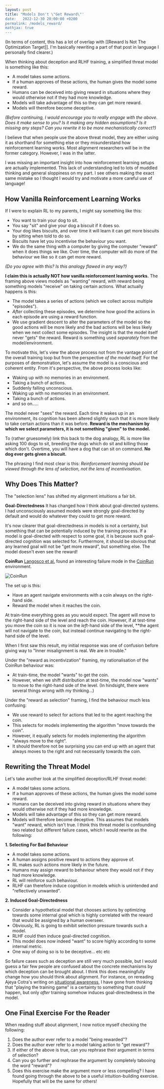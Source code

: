 ```yaml
---
layout: post
title: "Models Don't \"Get Reward\"'
date:   2022-12-30 20:00:00 +0200
permalink: /models_reward/
mathjax: true
---
```


(In terms of content, this has a lot of overlap with [[Reward Is Not The Optimization Target]]. I'm basically rewriting a part of that post in language I personally find clearer.)


When thinking about deception and RLHF training, a simplified threat model is something like this:
* A model takes some actions.
* If a human approves of these actions, the human gives the model some reward.
* Humans can be deceived into giving reward in situations where they would otherwise not if they had more knowledge.
* Models will take advantage of this so they can get more reward.
* Models will therefore become deceptive.

*(Before continuing, I would encourage you to really engage with the above. Does it make sense to you? Is it making any hidden assumptions? Is it missing any steps? Can you rewrite it to be more mechanistically correct?)*

I believe that when people use the above threat model, they are either using it as shorthand for something else or they misunderstand how reinforcement learning works. Most alignment researchers will be in the former category. However, I was in the latter.

I was missing an important insight into how reinforcement learning setups are actually implemented. This lack of understanding led to lots of muddled thinking and general sloppiness on my part. I see others making the exact same mistake so I thought I would try and motivate a more careful use of language!

## How Vanilla Reinforcement Learning Works
If I were to explain RL to my parents, I might say something like this:
* You want to train your dog to sit.
* You say "sit" and give your dog a biscuit if it does so.
* Your dog likes biscuits, and over time it will learn it can get more biscuits by sitting when told to do so.
* Biscuits have let you incentivise the behaviour you want.
* We do the same thing with a computer by giving the computer "reward" when it does things we like. Over time, the computer will do more of the behaviour we like so it can get more reward.

*(Do you agree with this? Is this analogy flawed in any way?)*

**I claim this is actually NOT how vanilla reinforcement learning works.**
The framing above views models as "wanting" reward, with reward being something models "receive" on taking certain actions. What actually happens is this:
* The model takes a series of actions (which we collect across multiple "episodes").
* *After* collecting these episodes, we determine how good the actions in each episode are using a reward function.
* We use gradient descent to alter the parameters of the model so the good actions will be more likely and the bad actions will be less likely when we next collect some episodes.
The insight is that the model itself never "gets" the reward. Reward is something used *separately* from the model/environment.

To motivate this, let's view the above process not from the vantage point of the overall training loop but from the perspective *of the model itself.* For the purposes of demonstration, let's assume the model is a conscious and coherent entity. From it's perspective, the above process looks like:
* Waking up with no memories in an environment.
* Taking a bunch of actions.
* Suddenly falling unconscious.
* Waking up with no memories in an environment.
* Taking a bunch of actions.
* and so on.....

The model never "sees" the reward. Each time it wakes up in an environment, its cognition has been altered slightly such that it is more likely to take certain actions than it was before.
**Reward is the mechanism by which we select parameters, it is not something "given" to the model.**

To (rather gruesomely) link this back to the dog analogy, RL is more like asking 100 dogs to sit, breeding the dogs which do sit and killing those which don't.  Overtime, you will have a dog that can sit on command. **No dog ever gets given a biscuit.**

The phrasing I find most clear is this: *Reinforcement learning should be viewed through the lens of selection, not the lens of incentivisation.*

## Why Does This Matter?
The "selection lens" has shifted my alignment intuitions a fair bit.

**Goal-Directedness**
It has changed how I think about goal-directed systems. I had unconsciously assumed models were strongly goal-directed by default and would do whatever they could to get more reward.

It's now clearer that goal-directedness in models is not a certainty, but something that can be potentially induced by the training process. If a model *is* goal-directed with respect to some goal, it is because such goal-directed cognition was selected for. Furthermore, it should be obvious that any learned goal will not be "get more reward", but something else. The model doesn't even see the reward!

**CoinRun**
[Langosco et al.](https://arxiv.org/pdf/2105.14111.pdf) found an interesting failure mode in the [CoinRun](https://openai.com/blog/quantifying-generalization-in-reinforcement-learning/) environment.

![CoinRun]({{site.url}}/assets/images/CoinRun.png)

The set up is this:
* Have an agent navigate environments with a coin always on the right-hand side.
* Reward the model when it reaches the coin.

At train-time everything goes as you would expect. The agent will move to the right-hand side of the level and reach the coin.
However, if at test-time you move the coin so it is now on the *left*-hand side of the level, **the agent will not navigate to the coin, but instead continue navigating to the right-hand side of the level.

When I first saw this result, my initial response was one of confusion before giving way to "Inner misalignment is real. We are in trouble."

Under the "reward as incentivization" framing, my rationalisation of the CoinRun behaviour was:
* At train-time, the model "wants" to get the coin.
* However, when we shift distribution at test-time, the model now "wants" to move to the right-hand side of the level.
(In hindsight, there were several things wrong with my thinking...)

Under the "reward as selection" framing, I find the behaviour much less confusing:
* We use reward to select for actions that led to the agent reaching the coin.
* This selects for models implementing the algorithm "move towards the coin".
* However, it equally selects for models implementing the algorithm "always move to the right".
* It should therefore not be surprising you can end up with an agent that always moves to the right and not necessarily towards the coin.

## **Rewriting the Threat Model**
Let's take another look at the simplified deception/RLHF threat model:
* A model takes some actions.
* If a human approves of these actions, the human gives the model some reward.
* Humans can be deceived into giving reward in situations where they would otherwise not if they had more knowledge.
* Models will take advantage of this so they can get more reward.
* Models will therefore become deceptive.
This assumes that models "want" reward, which isn't true. I think this threat model is confounding two related but different failure cases, which I would rewrite as the following:

**1. Selecting For Bad Behaviour**
* A model takes some actions.
* A human assigns positive reward to actions they approve of.
* RL makes such actions more likely in the future.
* Humans may assign reward to behaviour where they would not if they had more knowledge.
* RL will reinforce such behaviour.
* RLHF can therefore induce cognition in models which is unintended and "reflectively unwanted".

**2. Induced Goal-Directedness**
* Consider a hypothetical model that chooses actions by optimizing towards some internal goal which is highly correlated with the reward that would be assigned by a human overseer.
* Obviously, RL is going to exhibit selection pressure towards such a model.
* RLHF could then induce goal-directed cognition.
* This model does now indeed "want" to score highly according to some internal metric.
* One way of doing so is to be deceptive... etc etc

So failure cases such as deception are still very much possible, but I would guess a fair few people are confused about the concrete mechanisms by which deception can be brought about. I think this does meaningfully change how you should think about alignment. For instance, on rereading Ajeya Cotra's writing on [situational awareness](https://www.alignmentforum.org/posts/pRkFkzwKZ2zfa3R6H/without-specific-countermeasures-the-easiest-path-to), I have gone from thinking that "playing the training game" is a certainty to something that *could* happen, but only *after* training somehow induces goal-directedness in the model.

## One Final Exercise For the Reader
When reading stuff about alignment, I now notice myself checking the following:
1. Does the author ever refer to a model "being rewarded"?
2. Does the author ever refer to a model taking action to "get reward"?
4. If either of the above is true, can you rephrase their argument in terms of selection?
5. Can you go further and rephrase the argument by completely tabooing the word "reward"?
6. Does this exercise make the argument more or less compelling?
I have found going through the above to be a useful intuition-building exercise. Hopefully that will be the same for others!
